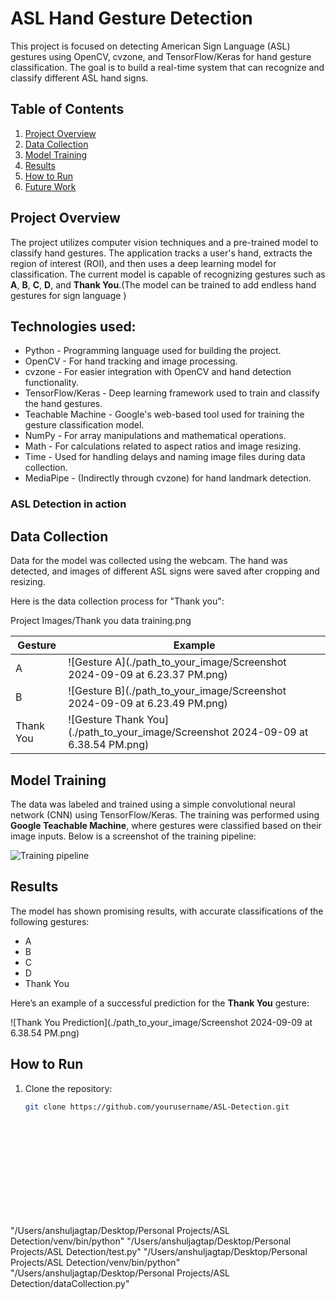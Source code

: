 # ASL Hand Gesture Detection

This project is focused on detecting American Sign Language (ASL) gestures using OpenCV, cvzone, and TensorFlow/Keras for hand gesture classification. The goal is to build a real-time system that can recognize and classify different ASL hand signs.

## Table of Contents
1. [Project Overview](#project-overview)
2. [Data Collection](#data-collection)
3. [Model Training](#model-training)
4. [Results](#results)
5. [How to Run](#how-to-run)
6. [Future Work](#future-work) 

## Project Overview
The project utilizes computer vision techniques and a pre-trained model to classify hand gestures. The application tracks a user's hand, extracts the region of interest (ROI), and then uses a deep learning model for classification. The current model is capable of recognizing gestures such as **A**, **B**, **C**, **D**, and **Thank You**.(The model can be trained to add endless hand gestures for sign language )

## Technologies used: 
- Python - Programming language used for building the project.
- OpenCV - For hand tracking and image processing.
- cvzone - For easier integration with OpenCV and hand detection functionality.
- TensorFlow/Keras - Deep learning framework used to train and classify the hand gestures.
- Teachable Machine - Google's web-based tool used for training the gesture classification model.
- NumPy - For array manipulations and mathematical operations.
- Math - For calculations related to aspect ratios and image resizing.
- Time - Used for handling delays and naming image files during data collection.
- MediaPipe - (Indirectly through cvzone) for hand landmark detection.

### ASL Detection in action

## Data Collection
Data for the model was collected using the webcam. The hand was detected, and images of different ASL signs were saved after cropping and resizing.

Here is the data collection process for "Thank you":

Project Images/Thank you data training.png 


| Gesture | Example |
|---------|---------|
| A | ![Gesture A](./path_to_your_image/Screenshot 2024-09-09 at 6.23.37 PM.png) |
| B | ![Gesture B](./path_to_your_image/Screenshot 2024-09-09 at 6.23.49 PM.png) |
| Thank You | ![Gesture Thank You](./path_to_your_image/Screenshot 2024-09-09 at 6.38.54 PM.png) |

## Model Training
The data was labeled and trained using a simple convolutional neural network (CNN) using TensorFlow/Keras. The training was performed using **Google Teachable Machine**, where gestures were classified based on their image inputs. Below is a screenshot of the training pipeline:

![Training pipeline](./path_to_your_image/Google_teachable.png)

## Results
The model has shown promising results, with accurate classifications of the following gestures:
- A
- B
- C
- D
- Thank You

Here’s an example of a successful prediction for the **Thank You** gesture:

![Thank You Prediction](./path_to_your_image/Screenshot 2024-09-09 at 6.38.54 PM.png)

## How to Run
1. Clone the repository:
   ```bash
   git clone https://github.com/yourusername/ASL-Detection.git














"/Users/anshuljagtap/Desktop/Personal Projects/ASL Detection/venv/bin/python" "/Users/anshuljagtap/Desktop/Personal Projects/ASL Detection/test.py"
"/Users/anshuljagtap/Desktop/Personal Projects/ASL Detection/venv/bin/python" "/Users/anshuljagtap/Desktop/Personal Projects/ASL Detection/dataCollection.py"